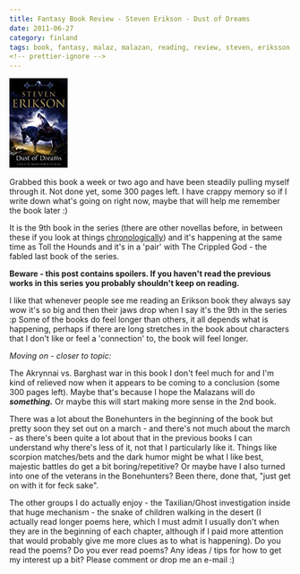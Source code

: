 ```yaml
---
title: Fantasy Book Review - Steven Erikson - Dust of Dreams
date: 2011-06-27
category: finland
tags: book, fantasy, malaz, malazan, reading, review, steven, eriksson
<!-- prettier-ignore -->
---
```


![Dust of Dreams](images/0593046331.01.jpg "Dust of Dreams")

Grabbed this book a week or two ago and have been steadily pulling myself
through it. Not done yet, some 300 pages left. I have crappy memory so if I
write down what's going on right now, maybe that will help me remember the book
later :)

It is the 9th book in the series (there are other novellas before, in between
these if you look at things
[chronologically](http://en.wikipedia.org/wiki/Malazan_Book_of_the_Fallen#Chronology "on wikipedia"))
and it's happening at the same time as Toll the Hounds and it's in a 'pair' with
The Crippled God - the fabled last book of the series.

**Beware - this post contains spoilers. If you haven't read the previous works
in this series you probably shouldn't keep on reading.**

I like that whenever people see me reading an Erikson book they always say wow
it's so big and then their jaws drop when I say it's the 9th in the series :p
Some of the books do feel longer than others, it all depends what is happening,
perhaps if there are long stretches in the book about characters that I don't
like or feel a 'connection' to, the book will feel longer.

_Moving on - closer to topic:_

The Akrynnai vs. Barghast war in this book I don't feel much for and I'm kind of
relieved now when it appears to be coming to a conclusion (some 300 pages left).
Maybe that's because I hope the Malazans will do **_something._** Or maybe this
will start making more sense in the 2nd book.

There was a lot about the Bonehunters in the beginning of the book but pretty
soon they set out on a march - and there's not much about the march - as there's
been quite a lot about that in the previous books I can understand why there's
less of it, not that I particularly like it. Things like scorpion matches/bets
and the dark humor might be what I like best, majestic battles do get a bit
boring/repetitive? Or maybe have I also turned into one of the veterans in the
Bonehunters? Been there, done that, "just get on with it for feck sake".

The other groups I do actually enjoy - the Taxilian/Ghost investigation inside
that huge mechanism - the snake of children walking in the desert (I actually
read longer poems here, which I must admit I usually don't when they are in the
beginning of each chapter, although if I paid more attention that would probably
give me more clues as to what is happening). Do you read the poems? Do you ever
read poems? Any ideas / tips for how to get my interest up a bit? Please comment
or drop me an e-mail :)
